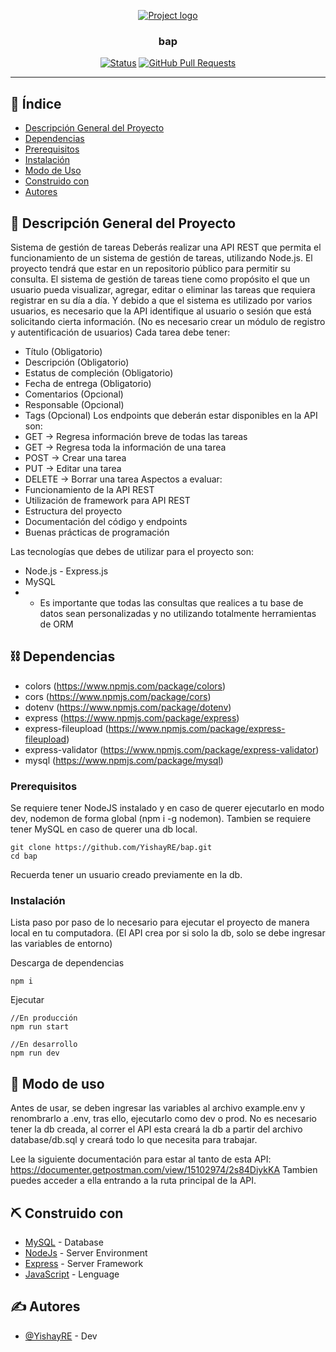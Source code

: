 <p align="center">
  <a href="" rel="noopener">
 <img src="https://upload.wikimedia.org/wikipedia/commons/thumb/d/d9/Node.js_logo.svg/1280px-Node.js_logo.svg.png" alt="Project logo"></a>
</p>
<h3 align="center">bap</h3>

<div align="center">

[![Status](https://img.shields.io/badge/status-active-success.svg)]()
[![GitHub Pull Requests](https://img.shields.io/github/issues-pr/kylelobo/The-Documentation-Compendium.svg)](https://github.com/kylelobo/The-Documentation-Compendium/pulls)

</div>

---
## 📝 Índice

- [Descripción General del Proyecto](#problem_statement)
- [Dependencias](#limitations)
- [Prerequisitos](#prerequisitos)
- [Instalación](#instalacion)
- [Modo de Uso](#usage)
- [Construido con](#tech_stack)
- [Autores](#authors)

## 🧐 Descripción General del Proyecto <a name = "problem_statement"></a>
Sistema de gestión de tareas
Deberás realizar una API REST que permita el funcionamiento de un sistema de gestión
de tareas, utilizando Node.js. El proyecto tendrá que estar en un repositorio público
para permitir su consulta.
El sistema de gestión de tareas tiene como propósito el que un usuario pueda
visualizar, agregar, editar o eliminar las tareas que requiera registrar en su día a día. Y
debido a que el sistema es utilizado por varios usuarios, es necesario que la API
identifique al usuario o sesión que está solicitando cierta información. (No es necesario
crear un módulo de registro y autentificación de usuarios)
Cada tarea debe tener:
- Título (Obligatorio)
- Descripción (Obligatorio)
- Estatus de compleción (Obligatorio)
- Fecha de entrega (Obligatorio)
- Comentarios (Opcional)
- Responsable (Opcional)
- Tags (Opcional)
Los endpoints que deberán estar disponibles en la API son:
- GET -> Regresa información breve de todas las tareas
- GET -> Regresa toda la información de una tarea
- POST -> Crear una tarea
- PUT -> Editar una tarea
- DELETE -> Borrar una tarea
Aspectos a evaluar:
- Funcionamiento de la API REST
- Utilización de framework para API REST
- Estructura del proyecto
- Documentación del código y endpoints
- Buenas prácticas de programación

Las tecnologías que debes de utilizar para el proyecto son:
- Node.js - Express.js
- MySQL
- - Es importante que todas las consultas que realices a tu base de datos
sean personalizadas y no utilizando totalmente herramientas de ORM

## ⛓️ Dependencias <a name = "limitations"></a>

- colors (https://www.npmjs.com/package/colors)
- cors (https://www.npmjs.com/package/cors)
- dotenv (https://www.npmjs.com/package/dotenv)
- express (https://www.npmjs.com/package/express)
- express-fileupload (https://www.npmjs.com/package/express-fileupload)
- express-validator (https://www.npmjs.com/package/express-validator)
- mysql (https://www.npmjs.com/package/mysql)

### Prerequisitos <a name = "prerequisitos"></a>

Se requiere tener NodeJS instalado y en caso de querer ejecutarlo en modo dev, nodemon de forma global (npm i -g nodemon).
Tambien se requiere tener MySQL en caso de querer una db local.

```
git clone https://github.com/YishayRE/bap.git
cd bap
```
Recuerda tener un usuario creado previamente en la db.

### Instalación <a name = "instalacion"></a>

Lista paso por paso de lo necesario para ejecutar el proyecto de manera local en tu computadora. (El API crea por si solo la db, solo se debe ingresar las variables de entorno)

Descarga de dependencias
```
npm i 
```

Ejecutar

```
//En producción 
npm run start

//En desarrollo
npm run dev 
```

## 🎈 Modo de uso <a name="usage"></a>

Antes de usar, se deben ingresar las variables al archivo example.env y renombrarlo a .env, tras ello, ejecutarlo como dev o prod.
No es necesario tener la db creada, al correr el API esta creará la db a partir del archivo database/db.sql y creará todo lo que necesita para trabajar.

Lee la siguiente documentación para estar al tanto de esta API:
https://documenter.getpostman.com/view/15102974/2s84DiykKA
Tambien puedes acceder a ella entrando a la ruta principal de la API.

## ⛏️ Construido con <a name = "tech_stack"></a>

- [MySQL](https://dev.mysql.com/) - Database
- [NodeJs](https://nodejs.org/en/) - Server Environment
- [Express](https://expressjs.com/) - Server Framework
- [JavaScript](https://developer.mozilla.org/es/docs/Web/JavaScript) - Lenguage

## ✍️ Autores <a name = "authors"></a>

- [@YishayRE](https://github.com/YishayRE) - Dev